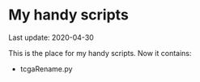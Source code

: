 # My handy scripts

Last update: 2020-04-30

This is the place for my handy scripts.
Now it contains:
* tcgaRename.py

